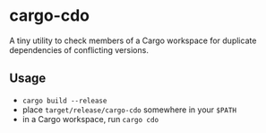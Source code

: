 # cargo-cdo

A tiny utility to check members of a Cargo workspace for duplicate dependencies of conflicting versions.

## Usage

- `cargo build --release`
- place `target/release/cargo-cdo` somewhere in your `$PATH`
- in a Cargo workspace, run `cargo cdo`
